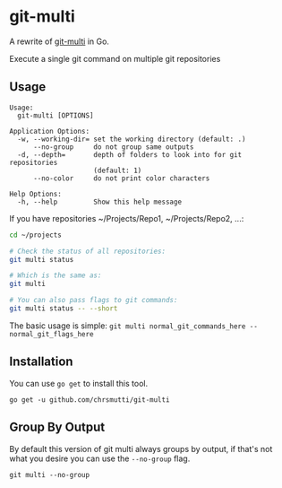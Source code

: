 # git-multi

A rewrite of [git-multi](https://github.com/tkrajina/git-plus/blob/master/git-multi) in Go.

Execute a single git command on multiple git repositories

## Usage

```
Usage:
  git-multi [OPTIONS]

Application Options:
  -w, --working-dir= set the working directory (default: .)
      --no-group     do not group same outputs
  -d, --depth=       depth of folders to look into for git repositories
                     (default: 1)
      --no-color     do not print color characters

Help Options:
  -h, --help         Show this help message
```

If you have repositories ~/Projects/Repo1, ~/Projects/Repo2, ...:

```bash
cd ~/projects

# Check the status of all repositories:
git multi status

# Which is the same as:
git multi

# You can also pass flags to git commands:
git multi status -- --short
```

The basic usage is simple:
`git multi normal_git_commands_here -- normal_git_flags_here`

## Installation

You can use `go get` to install this tool.

```
go get -u github.com/chrsmutti/git-multi
```

## Group By Output

By default this version of git multi always groups by output, if that's not what
you desire you can use the `--no-group` flag.

```
git multi --no-group
```
